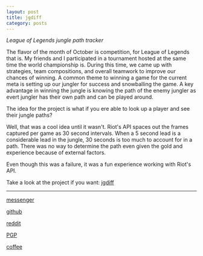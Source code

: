 ```yaml
---
layout: post
title: jgdiff
category: posts
---
```


*League of Legends jungle path tracker*

The flavor of the month of October is competition, for League of Legends that is. My friends and I participated in a tournament hosted at the same time the world championship is. During this time, we came up with strategies, team compositions, and overall teamwork to improve our chances of winning. A common theme to winning a game for the current meta is setting up our jungler for success and snowballing the game. A key advantage in winning the jungle is knowing the path of the enemy jungler as evert jungler has their own path and can be played around.

The idea for the project is what if you ere able to look up a player and see their jungle paths?


Well, that was a cool idea until it wasn't. Riot's API spaces out the frames captured per game as 30 second intervals. When a 5 second lead is a considerable lead in the jungle, 30 seconds is too much to account for in a path. There was no way to determine the path even given the gold and experience because of external factors.

Even though this was a failure, it was a fun experience working with Riot's API.

Take a look at the project if you want:
[jgdiff][jgdiff]

---

[messenger][facebook]

[github][dqd]

[reddit][reddit]

[PGP][PGP]

[coffee][coffee]

[facebook]: https://www.m.me/dqdang1
[dqd]: https://github.com/dqdang
[reddit]: https://www.reddit.com/user/outsidefarmland/
[PGP]: https://raw.githubusercontent.com/dqdang/dqdang.github.io/master/derek-dang.asc
[channel]: https://www.youtube.com/channel/UCfZ5RkmbZACUciI1IDncxJQ/
[jgdiff]: https://github.com/dqdang/jgdiff
[coffee]: https://www.buymeacoffee.com/dqdang

